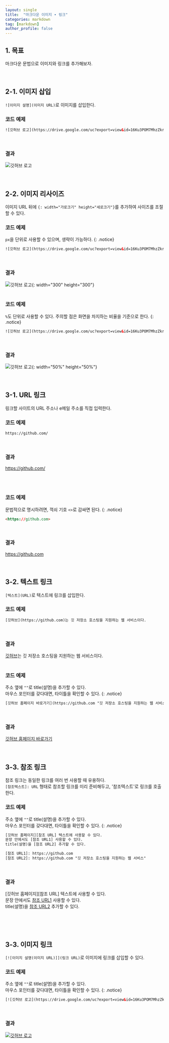 ```yaml
---
layout: single
title:  "마크다운 이미지 ∙ 링크"
categories: markdown
tag: [markdown]
author_profile: false
---
```


## 1. 목표
마크다운 문법으로 이미지와 링크를 추가해보자.
<br>
<br>
<br>



## 2-1. 이미지 삽입
`![이미지 설명](이미지 URL)`로 이미지를 삽입한다.
<br>

### 코드 예제
```html
![깃허브 로고](https://drive.google.com/uc?export=view&id=16Ku3POM7MhzZkrfzXpOQjXnXkBqFdYfJ)
```
<br>

### 결과
![깃허브 로고](https://drive.google.com/uc?export=view&id=16Ku3POM7MhzZkrfzXpOQjXnXkBqFdYfJ)
<br>
<br>
<br>



## 2-2. 이미지 리사이즈
이미지 URL 뒤에 `{: width="가로크기" height="세로크기"}`를 추가하여 사이즈를 조절할 수 있다.
<br>

### 코드 예제
`px`을 단위로 사용할 수 있으며, 생략이 가능하다.
{: .notice}

```html
![깃허브 로고](https://drive.google.com/uc?export=view&id=16Ku3POM7MhzZkrfzXpOQjXnXkBqFdYfJ){: width="300" height="300"}
```
<br>

### 결과
![깃허브 로고](https://drive.google.com/uc?export=view&id=16Ku3POM7MhzZkrfzXpOQjXnXkBqFdYfJ){: width="300" height="300"}
<br>
<br>


### 코드 예제
`%`도 단위로 사용할 수 있다. 주의할 점은 화면을 차지하는 비율을 기준으로 한다.
{: .notice}

```html
![깃허브 로고](https://drive.google.com/uc?export=view&id=16Ku3POM7MhzZkrfzXpOQjXnXkBqFdYfJ){: width="50%" height="50%"}
```
<br>

### 결과
![깃허브 로고](https://drive.google.com/uc?export=view&id=16Ku3POM7MhzZkrfzXpOQjXnXkBqFdYfJ){: width="50%" height="50%"}
<br>
<br>
<br>



## 3-1. URL 링크
링크할 사이트의 URL 주소나 e메일 주소를 직접 입력한다.
<br>

### 코드 예제
```html
https://github.com/
```
<br>

### 결과
https://github.com/

<br>
<br>


### 코드 예제
문법적으로 명시하려면, 꺽쇠 기호 <code><></code>로 감싸면 된다.
{: .notice}

```html
<https://github.com>
```
<br>

### 결과
<https://github.com>
<br>
<br>
<br>



## 3-2. 텍스트 링크
`[텍스트](URL)`로 텍스트에 링크를 삽입한다.
<br>

### 코드 예제
```html
[깃허브](https://github.com)는 깃 저장소 호스팅을 지원하는 웹 서비스이다.
```
<br>

### 결과
[깃허브](https://github.com)는 깃 저장소 호스팅을 지원하는 웹 서비스이다.
<br>
<br>


### 코드 예제
주소 옆에 <code>""</code>로 title(설명)을 추가할 수 있다.  
마우스 포인터를 갖다대면, 타이틀을 확인할 수 있다.
{: .notice}

```html
[깃허브 홈페이지 바로가기](https://github.com "깃 저장소 호스팅을 지원하는 웹 서비스")
```
<br>

### 결과
[깃허브 홈페이지 바로가기](https://github.com "깃 저장소 호스팅을 지원하는 웹 서비스")
<br>
<br>
<br>



## 3-3. 참조 링크
참조 링크는 동일한 링크를 여러 번 사용할 때 유용하다.  
`[참조텍스트]: URL` 형태로 참조할 링크를 미리 준비해두고, '참조텍스트'로 링크를 호출한다.
<br>

### 코드 예제
주소 옆에 <code>""</code>로 title(설명)을 추가할 수 있다.  
마우스 포인터를 갖다대면, 타이틀을 확인할 수 있다.
{: .notice}

```html
[깃허브 홈페이지][참조 URL] 텍스트에 사용할 수 있다.  
문장 안에서도 [참조 URL1] 사용할 수 있다.  
title(설명)을 [참조 URL2] 추가할 수 있다.

[참조 URL1]: https://github.com
[참조 URL2]: https://github.com "깃 저장소 호스팅을 지원하는 웹 서비스"
```
<br>

### 결과
[깃허브 홈페이지][참조 URL] 텍스트에 사용할 수 있다.  
문장 안에서도 [참조 URL1] 사용할 수 있다.  
title(설명)을 [참조 URL2] 추가할 수 있다.

[참조 URL1]: https://github.com
[참조 URL2]: https://github.com "깃 저장소 호스팅을 지원하는 웹 서비스"
<br>
<br>
<br>



## 3-3. 이미지 링크
`[![이미지 설명(이미지 URL)]](링크 URL)`로 이미지에 링크를 삽입할 수 있다.
<br>

### 코드 예제
주소 옆에 <code>""</code>로 title(설명)을 추가할 수 있다.  
마우스 포인터를 갖다대면, 타이틀을 확인할 수 있다.
{: .notice}

```html
[![깃허브 로고](https://drive.google.com/uc?export=view&id=16Ku3POM7MhzZkrfzXpOQjXnXkBqFdYfJ)](https://github.com)
```
<br>

### 결과
[![깃허브 로고](https://drive.google.com/uc?export=view&id=16Ku3POM7MhzZkrfzXpOQjXnXkBqFdYfJ)](https://github.com)
